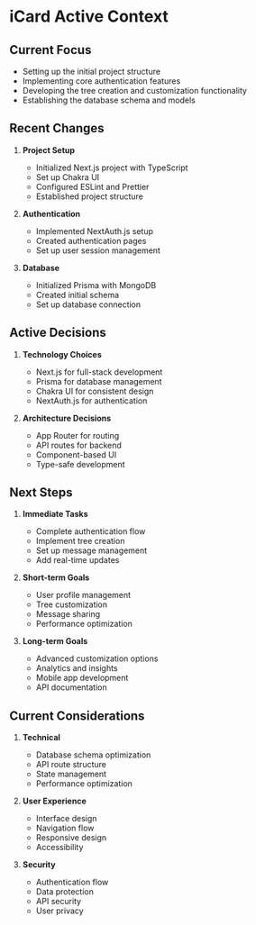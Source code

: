 # iCard Active Context

## Current Focus

- Setting up the initial project structure
- Implementing core authentication features
- Developing the tree creation and customization functionality
- Establishing the database schema and models

## Recent Changes

1. **Project Setup**

   - Initialized Next.js project with TypeScript
   - Set up Chakra UI
   - Configured ESLint and Prettier
   - Established project structure

2. **Authentication**

   - Implemented NextAuth.js setup
   - Created authentication pages
   - Set up user session management

3. **Database**
   - Initialized Prisma with MongoDB
   - Created initial schema
   - Set up database connection

## Active Decisions

1. **Technology Choices**

   - Next.js for full-stack development
   - Prisma for database management
   - Chakra UI for consistent design
   - NextAuth.js for authentication

2. **Architecture Decisions**
   - App Router for routing
   - API routes for backend
   - Component-based UI
   - Type-safe development

## Next Steps

1. **Immediate Tasks**

   - Complete authentication flow
   - Implement tree creation
   - Set up message management
   - Add real-time updates

2. **Short-term Goals**

   - User profile management
   - Tree customization
   - Message sharing
   - Performance optimization

3. **Long-term Goals**
   - Advanced customization options
   - Analytics and insights
   - Mobile app development
   - API documentation

## Current Considerations

1. **Technical**

   - Database schema optimization
   - API route structure
   - State management
   - Performance optimization

2. **User Experience**

   - Interface design
   - Navigation flow
   - Responsive design
   - Accessibility

3. **Security**
   - Authentication flow
   - Data protection
   - API security
   - User privacy
